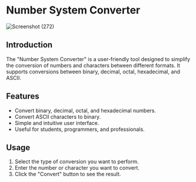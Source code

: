 # Number System Converter

![Screenshot (272)](https://github.com/mohsinXkhan/NumberSystemConverter/assets/142158782/3c0c2a10-7d81-4746-a8f4-d03b04c0858b)


## Introduction

The "Number System Converter" is a user-friendly tool designed to simplify the conversion of numbers and characters between different formats. It supports conversions between binary, decimal, octal, hexadecimal, and ASCII.

## Features

- Convert binary, decimal, octal, and hexadecimal numbers.
- Convert ASCII characters to binary.
- Simple and intuitive user interface.
- Useful for students, programmers, and professionals.

## Usage

1. Select the type of conversion you want to perform.
2. Enter the number or character you want to convert.
3. Click the "Convert" button to see the result.
